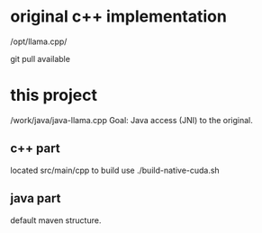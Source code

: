 # original c++ implementation
/opt/llama.cpp/

git pull available

# this project
/work/java/java-llama.cpp
Goal: Java access (JNI) to the original.

## c++ part
located src/main/cpp
to build use ./build-native-cuda.sh

## java part
default maven structure.
